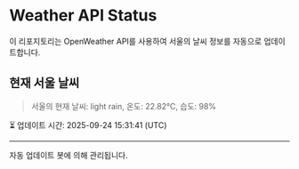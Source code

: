 
# Weather API Status

이 리포지토리는 OpenWeather API를 사용하여 서울의 날씨 정보를 자동으로 업데이트합니다.

## 현재 서울 날씨
> 서울의 현재 날씨: light rain, 온도: 22.82°C, 습도: 98%

⏳ 업데이트 시간: 2025-09-24 15:31:41 (UTC)

---
자동 업데이트 봇에 의해 관리됩니다.
